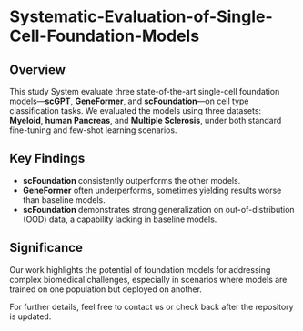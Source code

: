 # Systematic-Evaluation-of-Single-Cell-Foundation-Models

## Overview

This study System evaluate three state-of-the-art single-cell foundation models—**scGPT**, **GeneFormer**, and **scFoundation**—on cell type classification tasks. We evaluated the models using three datasets: **Myeloid**, **human Pancreas**, and **Multiple Sclerosis**, under both standard fine-tuning and few-shot learning scenarios.

## Key Findings

- **scFoundation** consistently outperforms the other models.
- **GeneFormer** often underperforms, sometimes yielding results worse than baseline models.
- **scFoundation** demonstrates strong generalization on out-of-distribution (OOD) data, a capability lacking in baseline models.

## Significance

Our work highlights the potential of foundation models for addressing complex biomedical challenges, especially in scenarios where models are trained on one population but deployed on another.

For further details, feel free to contact us or check back after the repository is updated.
